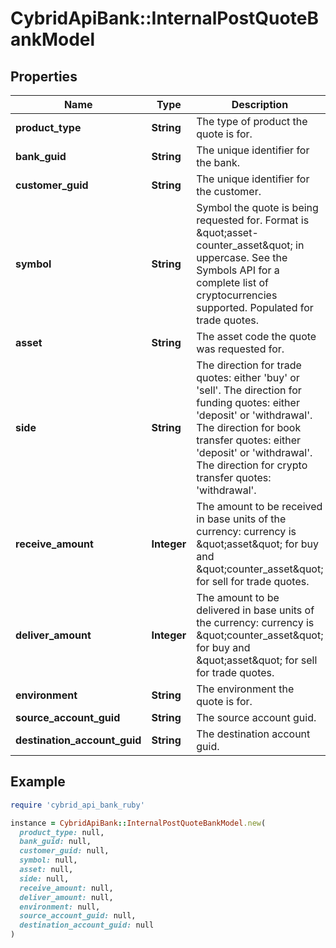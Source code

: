 # CybridApiBank::InternalPostQuoteBankModel

## Properties

| Name | Type | Description | Notes |
| ---- | ---- | ----------- | ----- |
| **product_type** | **String** | The type of product the quote is for. |  |
| **bank_guid** | **String** | The unique identifier for the bank. | [optional] |
| **customer_guid** | **String** | The unique identifier for the customer. | [optional] |
| **symbol** | **String** | Symbol the quote is being requested for. Format is \&quot;asset-counter_asset\&quot; in uppercase. See the Symbols API for a complete list of cryptocurrencies supported. Populated for trade quotes. | [optional] |
| **asset** | **String** | The asset code the quote was requested for. | [optional] |
| **side** | **String** | The direction for trade quotes: either &#39;buy&#39; or &#39;sell&#39;. The direction for funding quotes: either &#39;deposit&#39; or &#39;withdrawal&#39;. The direction for book transfer quotes: either &#39;deposit&#39; or &#39;withdrawal&#39;. The direction for crypto transfer quotes: &#39;withdrawal&#39;.  | [optional] |
| **receive_amount** | **Integer** | The amount to be received in base units of the currency: currency is \&quot;asset\&quot; for buy and \&quot;counter_asset\&quot; for sell for trade quotes. | [optional] |
| **deliver_amount** | **Integer** | The amount to be delivered in base units of the currency: currency is \&quot;counter_asset\&quot; for buy and \&quot;asset\&quot; for sell for trade quotes. | [optional] |
| **environment** | **String** | The environment the quote is for. | [optional] |
| **source_account_guid** | **String** | The source account guid. | [optional] |
| **destination_account_guid** | **String** | The destination account guid. | [optional] |

## Example

```ruby
require 'cybrid_api_bank_ruby'

instance = CybridApiBank::InternalPostQuoteBankModel.new(
  product_type: null,
  bank_guid: null,
  customer_guid: null,
  symbol: null,
  asset: null,
  side: null,
  receive_amount: null,
  deliver_amount: null,
  environment: null,
  source_account_guid: null,
  destination_account_guid: null
)
```

